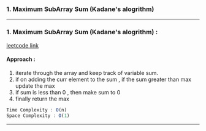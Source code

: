 ### 1. Maximum SubArray Sum (Kadane's alogrithm)

------
### 1. Maximum SubArray Sum (Kadane's alogrithm) :
   [leetcode link](https://leetcode.com/problems/maximum-subarray/)
   #### Approach :
   1. iterate through the array and keep track of variable sum.
   2. if on adding the curr element to the sum , if the sum greater than max update the max
   3. if sum is less than 0 , then make sum to 0
   4. finally return the max
   ```js
   Time Complexity : O(n)
   Space Complexity : O(1)
   ```
    
-----

